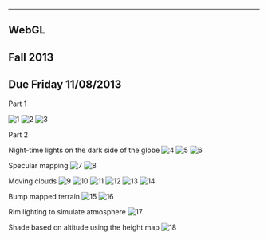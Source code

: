﻿-------------------------------------------------------------------------------
WebGL
-------------------------------------------------------------------------------
Fall 2013
-------------------------------------------------------------------------------
Due Friday 11/08/2013
-------------------------------------------------------------------------------
Part 1

![1](resources/1.png)
![2](resources/2.png)
![3](resources/3.png)

Part 2

Night-time lights on the dark side of the globe
![4](resources/4.png)
![5](resources/5.png)
![6](resources/6.png)

Specular mapping
![7](resources/7.png)
![8](resources/8.png)

Moving clouds
![9](resources/9.png)
![10](resources/10.png)
![11](resources/11.png)
![12](resources/12.png)
![13](resources/13.png)
![14](resources/14.png)

Bump mapped terrain
![15](resources/15.png)
![16](resources/16.png)

Rim lighting to simulate atmosphere
![17](resources/17.png)

Shade based on altitude using the height map
![18](resources/18.png)